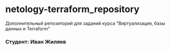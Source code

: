 # netology-terraform_repository

Дополнительный репозиторий для заданий курса "Виртуализация, базы данных и Terraform"  

### Студент: Иван Жиляев
